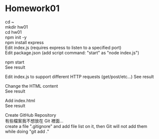 # Homework01
cd ~\
mkdir hw01\
cd hw01\
npm init -y\
npm install express\
Edit index.js (requires express to listen to a specified port)\
Edit package.json (add script command: "start" as "node index.js")

npm start\
See result

Edit index.js to support different HTTP requests (get/post/etc...)
See result

Change the HTML content\
See result

Add index.html\
See result

Create GitHub Repository\
有些檔案我不想放在 Git 裡面…\
create a file ".gitignore" and add file list on it, then Git will not add them while doing "git add ."
